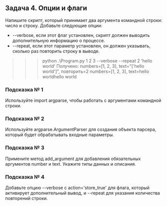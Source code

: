 ## Задача 4. Опции и флаги
Напишите скрипт, который принимает два аргумента командной строки: число и
строку.
Добавьте следующие опции:
- --verbose, если этот флаг установлен, скрипт должен выводить
дополнительную информацию о процессе.
- --repeat, если этот параметр установлен, он должен указывать,
сколько раз повторить строку в выводе.

>>> python .\Program.py 1 2 3  --verbose --repeat 2 'hello world'
Получено: numbers=[1, 2, 3], text="['hello world']", повторить=2
numbers=[1, 2, 3], text=hello worldhello world




### Подсказка № 1
Используйте import argparse, чтобы работать с аргументами командной строки.
### Подсказка № 2
Используйте argparse.ArgumentParser для создания объекта парсера, который
будет обрабатывать входные параметры.
### Подсказка № 3
Примените метод add_argument для добавления обязательных аргументов number и
text. Укажите типы данных и описания.
### Подсказка № 4
Добавьте опцию --verbose с action='store_true' для флага, который активирует
дополнительный вывод, и --repeat для указания количества повторений строки.